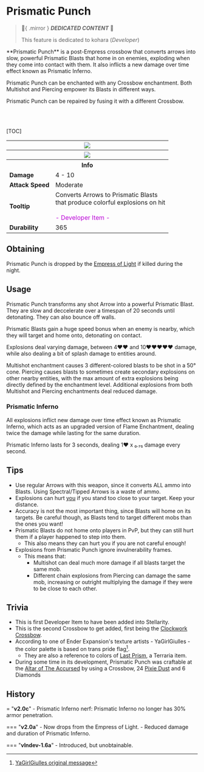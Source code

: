 # Prismatic Punch

> :tada:{ .mirror } ***DEDICATED CONTENT*** :tada:
>
> This feature is dedicated to kohara (*Developer*)

<div class="result kohara-infobox-grid" markdown>
<div markdown class="kohara-infobox-text">
**Prismatic Punch** is a post-Empress crossbow that converts arrows into slow, powerful Prismatic Blasts that home in on enemies, exploding when they come into contact with them. It also inflicts a new damage over time effect known as Prismatic Inferno.

<i class="icon-minecraft icon-minecraft-enchanted-book"></i> Prismatic Punch can be enchanted with any Crossbow enchantment. Both Multishot and Piercing empower its Blasts in different ways.

<i class="icon-minecraft icon-minecraft-anvil"></i> Prismatic Punch can be repaired by fusing it with a different <i class="icon-minecraft icon-minecraft-crossbow"></i>Crossbow.

<br><br>

[TOC]

</div>
<div class="kohara-infobox-table">
  <table id="kohara-infobox--item">
	<tr>
		<th colspan="2" class="kohara-infobox--top-image"><img src="../../assets/items/prismatic_punch.png"></th>
	</tr>
	<tr>
		<th colspan="2" class="kohara-infobox--top-image"><img src="../../assets/items/prismatic_punch_pulling.gif"></th>
	</tr>
	<tr>
		<th colspan="2">Info</th>
	</tr>
	<tr>
		<td><b>Damage</b></td>
		<td>4 - 10</td>
	</tr>
	<tr>
		<td><b>Attack Speed</b></td>
		<td>Moderate</td>
	</tr>
	<tr>
		<td><b>Tooltip</b></td>
		<td>Converts Arrows to Prismatic Blasts
		<br>
		that produce colorful explosions on hit
		<br><br>
		<span style="color: #BA02D7;">- Developer Item -</span></td>
	</tr>
	<tr>
		<td><b>Durability</b></td>
		<td>365</td>
	</tr>
</table>
</div>
</div>

## Obtaining
Prismatic Punch is dropped by the [Empress of Light]() if killed during the night.

## Usage
Prismatic Punch transforms any shot Arrow into a powerful Prismatic Blast. They are slow and deccelerate over a timespan of 20 seconds until detonating. They can also bounce off walls.

Prismatic Blasts gain a huge speed bonus when an enemy is nearby, which they will target and home onto, detonating on contact.
 
Explosions deal varying damage, between 4:heart::heart: and 10:heart::heart::heart::heart::heart: damage, while also dealing a bit of splash damage to entities around.

Multishot enchantment causes 3 different-colored blasts to be shot in a 50° cone. Piercing causes blasts to sometimes create secondary explosions on other nearby entities, with the max amount of extra explosions being directly defined by the enchantment level. Additional explosions from both Multishot and Piercing enchantments deal reduced damage.

### Prismatic Inferno
All explosions inflict new damage over time effect known as Prismatic Inferno, which acts as an upgraded version of Flame Enchantment, dealing twice the damage while lasting for the same duration.

Prismatic Inferno lasts for 3 seconds, dealing 1:heart: х ₀.₇₅ damage every second.

## Tips 
- Use regular Arrows with this weapon, since it converts ALL ammo into Blasts. Using Spectral/Tipped Arrows is a waste of ammo.
- Explosions can hurt <u>you</u> if you stand too close to your target. Keep your distance.
- Accuracy is not the most important thing, since Blasts will home on its targets. Be careful though, as Blasts tend to target different mobs than the ones you want!
- Prismatic Blasts do not home onto players in PvP, but they can still hurt them if a player happened to step into them.
    - This also means they can hurt you if you are not careful enough!
- Explosions from Prismatic Punch ignore invulnerability frames.
    - This means that:
        - Multishot can deal much more damage if all blasts target the same mob.
        - Different chain explosions from Piercing can damage the same mob, increasing or outright multiplying the damage if they were to be close to each other.

## Trivia
- This is first Developer Item to have been added into Stellarity.
- This is the second Crossbow to get added, first being the [Clockwork Crossbow](clockwork_crossbow.md).
- According to one of Ender Expansion's texture artists - YaGirlGiulles - the color palette is based on trans pride flag[^1].
    - They are also a reference to colors of [Last Prism](https://terraria.wiki.gg/wiki/Last_Prism), a Terraria item.
- During some time in its development, Prismatic Punch was craftable at the [Altar of The Accursed](../mechanics/altar_of_the_accursed.md) by using a <i class="icon-minecraft icon-minecraft-crossbow"></i>Crossbow, 24 <i class="icon-stellarity icon-stellarity-pixie-dust"></i>[Pixie Dust](other/pixie_dust.md) and 6 <i class="icon-minecraft icon-minecraft-diamond"></i>Diamonds

## History
= "**v2.0c**"
	- Prismatic Inferno nerf: Prismatic Inferno no longer has 30% armor penetration.

=== "**v2.0a**"
    - Now drops from the Empress of Light.
    - Reduced damage and duration of Prismatic Inferno.

=== "**vIndev-1.6a**"
    - Introduced, but unobtainable.

[^1]: [YaGirlGiulles original message](https://discord.com/channels/727033287343734885/727033287666696209/1035208257188397086)
